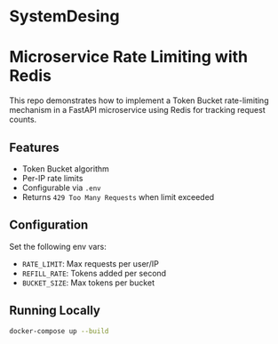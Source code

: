 # SystemDesing
# Microservice Rate Limiting with Redis

This repo demonstrates how to implement a Token Bucket rate-limiting mechanism in a FastAPI microservice using Redis for tracking request counts.

## Features
- Token Bucket algorithm
- Per-IP rate limits
- Configurable via `.env`
- Returns `429 Too Many Requests` when limit exceeded

## Configuration
Set the following env vars:
- `RATE_LIMIT`: Max requests per user/IP
- `REFILL_RATE`: Tokens added per second
- `BUCKET_SIZE`: Max tokens per bucket

## Running Locally
```bash
docker-compose up --build
